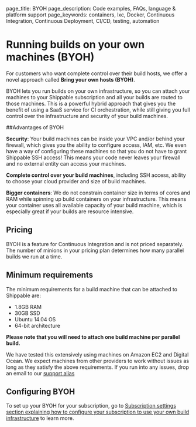 page_title: BYOH
page_description: Code examples, FAQs, language & platform support
page_keywords: containers, lxc, Docker, Continuous Integration, Continuous Deployment, CI/CD, testing, automation

# Running builds on your own machines (BYOH)
For customers who want complete control over their build hosts, we offer a novel approach called **Bring your own hosts (BYOH)**. 

BYOH lets you run builds on your own infrastructure, so you can attach your machines to your Shippable subscription and all your builds are routed to those machines. This is a powerful hybrid approach that gives you the benefit of using a SaaS service for CI orchestration, while still giving you full control over the infrastructure and security of your build machines.

##Advantages of BYOH  

**Security**: Your build machines can be inside your VPC and/or behind your firewall, which  gives you the ability to configure access, IAM, etc. We even have a way of configuring these machines so that you do not have to grant Shippable SSH access! This means your code never leaves your firewall and no external entity can access your machines.

**Complete control over your build machines**, including SSH access, ability to choose your cloud provider and size of build machines. 

**Bigger containers**: We do not constrain container size in terms of cores and RAM while spinning up build containers on your infrastructure. This means your container uses all available capacity of your build machine, which is especially great if your builds are resource intensive.  


## Pricing 
BYOH is a feature for Continuous Integration and is not priced separately. The number of minions in your pricing plan determines how many parallel builds we run at a time.

## Minimum requirements 
The minimum requirements for a build machine that can be attached to Shippable are:

* 1.8GB RAM
* 30GB SSD
* Ubuntu 14.04 OS
* 64-bit architecture

**Please note that you will need to attach one build machine per parallel build.**

We have tested this extensively using machines on Amazon EC2 and Digital Ocean. We expect machines from other providers to work without issues as long as they satisfy the above requirements. If you run into any issues, drop an email to our [support alias](mailto:support@shippable.com)


## Configuring BYOH 
To set up your BYOH for your subscription, go to [Subscription settings section explaining how to configure your subscription to use your own build infrastructure](ci_subscriptions.md#ci_byoh) to learn more.

